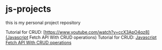 # js-projects
 this is my personal project repository


Tutorial for CRUD: [https://www.youtube.com/watch?v=ccX3ApO4qz8](Javascript Fetch API With CRUD operations)
Tutorial for CRUD: [Javascript Fetch API With CRUD operations](https://www.youtube.com/watch?v=ccX3ApO4qz8)
